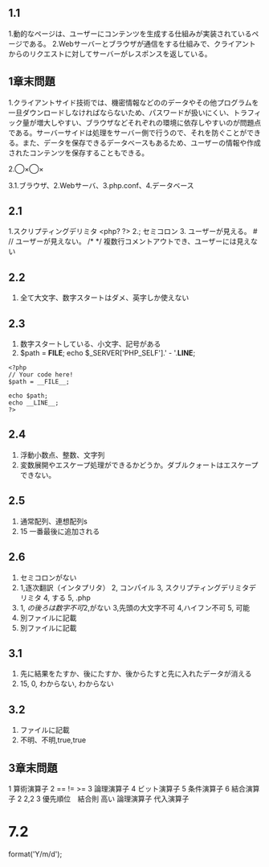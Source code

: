 ## 1.1
1.動的なページは、ユーザーにコンテンツを生成する仕組みが実装されているページである。
2.Webサーバーとブラウザが通信をする仕組みで、クライアントからのリクエストに対してサーバーがレスポンスを返している。

## 1章末問題
1.クライアントサイド技術では、機密情報などののデータやその他プログラムを一旦ダウンロードしなければならないため、パスワードが扱いにくい、トラフィック量が増大しやすい、ブラウザなどそれぞれの環境に依存しやすいのが問題点である。サーバーサイドは処理をサーバー側で行うので、それを防ぐことができる。また、データを保存できるデータベースもあるため、ユーザーの情報や作成されたコンテンツを保存することもできる。

2.◯×◯×

3.1.ブラウザ、2.Webサーバ、3.php.conf、4.データベース

## 2.1
1.スクリプティングデリミタ <php? ?>
2.; セミコロン
3.<!-- --> ユーザーが見える。 # // ユーザーが見えない。 /* */ 複数行コメントアウトでき、ユーザーには見えない

## 2.2
1. 全て大文字、数字スタートはダメ、英字しか使えない

## 2.3
1. 数字スタートしている、小文字、記号がある
2. $path = __FILE__; echo $_SERVER['PHP_SELF'].' - '.__LINE__;
```
<?php
// Your code here!
$path = __FILE__;

echo $path;
echo __LINE__;
?>
```

## 2.4
1. 浮動小数点、整数、文字列
2. 変数展開やエスケープ処理ができるかどうか。ダブルクォートはエスケープできない。

## 2.5
1. 通常配列、連想配列s
2. 15 一番最後に追加される

## 2.6
1. セミコロンがない
2. 1,逐次翻訳（インタプリタ） 2, コンパイル 3, スクリプティングデリミタデリミタ 4, する 5, .php
3. 1, $の後ろは数字不可 2,$がない 3,先頭の大文字不可 4,ハイフン不可 5, 可能
4. 別ファイルに記載
5. 別ファイルに記載

## 3.1
1. 先に結果をたすか、後にたすか、後からたすと先に入れたデータが消える
2. 15, 0, わからない, わからない

## 3.2
1. ファイルに記載
2. 不明、不明,true,true

## 3章末問題
1 算術演算子
 2 == != >=
 3 論理演算子
 4 ビット演算子
 5 条件演算子
 6 結合演算子
2 2,2
3 優先順位　結合則 高い 論理演算子 代入演算子

# 7.2
<?php
$fmt = 'Y年m月d日; // この型で
$time = '2016年08月05日// この文字を
$dt = DateTime::createFromFormat($fmt ,$time); // 整形する
print $dt->format('Y/m/d');